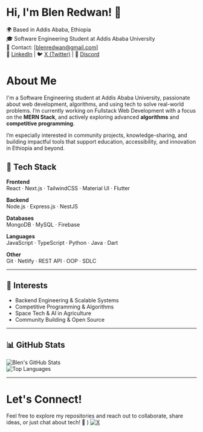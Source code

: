 # Hi, I'm Blen Redwan! 👋  
🌍 Based in Addis Ababa, Ethiopia  
🎓 Software Engineering Student at Addis Ababa University  
📧 Contact: [blenredwan@gmail.com]  
💼 [LinkedIn](https://www.linkedin.com/in/blen-redwan/) | 🐦 [X (Twitter)](https://x.com/BlenRedwan39035) | 💬 [Discord](https://discord.com/channels/@me)  

#  About Me  
I'm a Software Engineering student at Addis Ababa University, passionate about web development, algorithms, and using tech to solve real-world problems. I’m currently working on Fullstack Web Development with a focus on the **MERN Stack**, and actively exploring advanced **algorithms** and **competitive programming**.

I’m especially interested in community projects, knowledge-sharing, and building impactful tools that support education, accessibility, and innovation in Ethiopia and beyond.


## 🚀 Tech Stack  

**Frontend**  
React · Next.js · TailwindCSS · Material UI · Flutter  

**Backend**  
Node.js · Express.js · NestJS  

**Databases**  
MongoDB · MySQL · Firebase  

**Languages**  
JavaScript · TypeScript · Python · Java · Dart  

**Other**  
Git · Netlify · REST API · OOP · SDLC  

---

## 🎯 Interests  
- Backend Engineering & Scalable Systems  
- Competitive Programming & Algorithms  
- Space Tech & AI in Agriculture  
- Community Building & Open Source  

---

## 📊 GitHub Stats  
![Blen's GitHub Stats](https://github-readme-stats.vercel.app/api?username=BlenRedwan&show_icons=true&theme=tokyonight)  
![Top Languages](https://github-readme-stats.vercel.app/api/top-langs/?username=BlenRedwan&layout=compact&theme=tokyonight)  

--- 

#  Let's Connect!  
Feel free to explore my repositories and reach out to collaborate, share ideas, or just chat about tech! 🚀
) [![X](https://img.shields.io/badge/X-black.svg?logo=X&logoColor=white)](https://x.com/https://x.com/BlenRedwan39035) 






